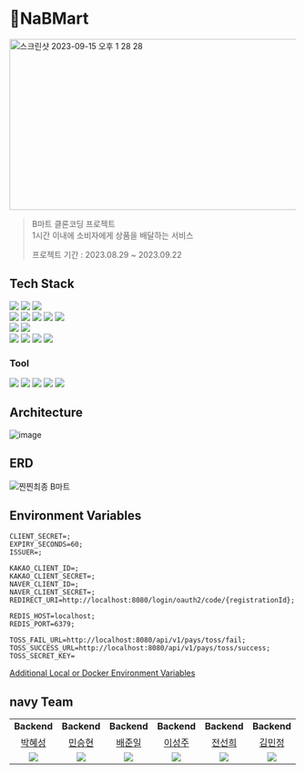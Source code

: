 # 🛒NaBMart

<img width="1000" height="300" alt="스크린샷 2023-09-15 오후 1 28 28" src="https://github.com/prgrms-be-devcourse/BE-04-NaBMart/assets/70627982/b6ddf10b-afa4-4fcc-92fd-b745b77af15b">



> B마트 클론코딩 프로젝트<br>
> 1시간 이내에 소비자에게 상품을 배달하는 서비스
> 
> 프로젝트 기간 : 2023.08.29 ~ 2023.09.22

## Tech Stack
<div align="left">
<div>
    <img src="https://img.shields.io/badge/Java-007396?style=flat-square&logo=Java&logoColor=white">
    <img src="https://img.shields.io/badge/Gradle-02303A?style=flat-square&logo=Gradle&logoColor=white">
    <img src="https://img.shields.io/badge/Spring%20Boot-6DB33F?style=flat-square&logo=Spring-Boot&logoColor=white">
</div>

<div>
    <img src="https://img.shields.io/badge/Spring%20Data%20JPA-6DB33F?style=flat-square&logo=Spring-Data-JPA&logoColor=white">
    <img src="https://img.shields.io/badge/QueryDSL-009630?style=flat-square&logo=Gradle&logoColor=white">
    <img src="https://img.shields.io/badge/Spring%20Security-6DB33F?style=flat-square&logo=Spring-Security&logoColor=white">
    <img src="https://img.shields.io/badge/JWT-000000?style=flat-square&logo=JSON-Web-Tokens&logoColor=white">
    <img src="https://img.shields.io/badge/OAuth%202.0-3EA0F6?style=flat-square&logo=OAuth&logoColor=white">
</div>

<div>
    <img src="https://img.shields.io/badge/MySQL-4479A1?style=flat-square&logo=MySQL&logoColor=white">
    <img src="https://img.shields.io/badge/Redis-D62124?style=flat-square&logo=Redis&logoColor=white">
</div>

<div>
    <img src="https://img.shields.io/badge/JUnit%205-25A162?style=flat-square&logo=JUnit&logoColor=white">
    <img src="https://img.shields.io/badge/RestDocs-2496ED?style=flat-square&logo=Swagger&logoColor=white">
    <img src="https://img.shields.io/badge/Docker-2496ED?style=flat-square&logo=Docker&logoColor=white">
    <img src="https://img.shields.io/badge/GitHub%20Actions-2088FF?style=flat-square&logo=GitHub-Actions&logoColor=white">
</div>

### Tool
<div>
    <img src="https://img.shields.io/badge/Notion-000000?style=flat-square&logo=notion&logoColor=white">
    <img src="https://img.shields.io/badge/Jira-0052CC?style=flat-square&logo=jirasoftware&logoColor=white">
    <img src="https://img.shields.io/badge/Slack-4A154B?style=flat-square&logo=slack&logoColor=white">
    <img src="https://img.shields.io/badge/IntelliJ IDEA-4A154B?style=flat-square&logo=intellijidea&logoColor=white">
    <img src="https://img.shields.io/badge/JMeter-D22128?style=flat-square&logo=Apache-JMeter&logoColor=white">
</div>
</div>

## Architecture
![image](https://github.com/prgrms-be-devcourse/BE-04-NaBMart/assets/70627982/956c0c51-2a09-4190-9640-6aec3c797205)

## ERD
![찐찐최종 B마트](https://github.com/prgrms-be-devcourse/BE-04-NaBMart/assets/70627982/f0b8c2f8-21c2-42b8-ab8a-a62a5569d839)


## Environment Variables
```
CLIENT_SECRET=;
EXPIRY_SECONDS=60;
ISSUER=;

KAKAO_CLIENT_ID=;
KAKAO_CLIENT_SECRET=;
NAVER_CLIENT_ID=;
NAVER_CLIENT_SECRET=;
REDIRECT_URI=http://localhost:8080/login/oauth2/code/{registrationId};

REDIS_HOST=localhost;
REDIS_PORT=6379;

TOSS_FAIL_URL=http://localhost:8080/api/v1/pays/toss/fail;
TOSS_SUCCESS_URL=http://localhost:8080/api/v1/pays/toss/success;
TOSS_SECRET_KEY=
```

[Additional Local or Docker Environment Variables](https://mellow-shadow-fed.notion.site/4ac5c19cc7254fcc8364bfa5f3653bca?p=d19f142187be44fe8a4e049afdae6035&pm=s)

## navy Team

<table>
    <tr align="center">
        <td><B>Backend</B></td>
        <td><B>Backend</B></td>
        <td><B>Backend</B></td>
        <td><B>Backend</B></td>
        <td><B>Backend</B></td>
        <td><B>Backend</B></td>
    </tr>
    <tr align="center">
        <td><a href="https://github.com/hseong3243">박혜성</a></td>
        <td><a href="https://github.com/seongHyun-Min">민승현</a></td>
        <td><a href="https://github.com/bjo6300">배준일</a></td>
        <td><a href="https://github.com/Seongju-Lee">이성주</a></td>
        <td><a href="https://github.com/funnysunny08">전선희</a></td>
        <td><a href="https://github.com/pushedrumex">김민정</a></td>
    </tr>
    <tr align="center">
        <td>
            <img src="https://github.com/hseong3243.png?size=100">
        </td>
        <td>
            <img src="https://github.com/seongHyun-Min.png?size=100">
        </td>
        <td>
            <img src="https://github.com/bjo6300.png?size=100">
        </td>
        <td>
            <img src="https://github.com/Seongju-Lee.png?size=100">
        </td>
        <td>
            <img src="https://github.com/funnysunny08.png?size=100">
        </td>
        <td>
            <img src="https://github.com/pushedrumex.png?size=100">
        </td>
    </tr>
</table>
